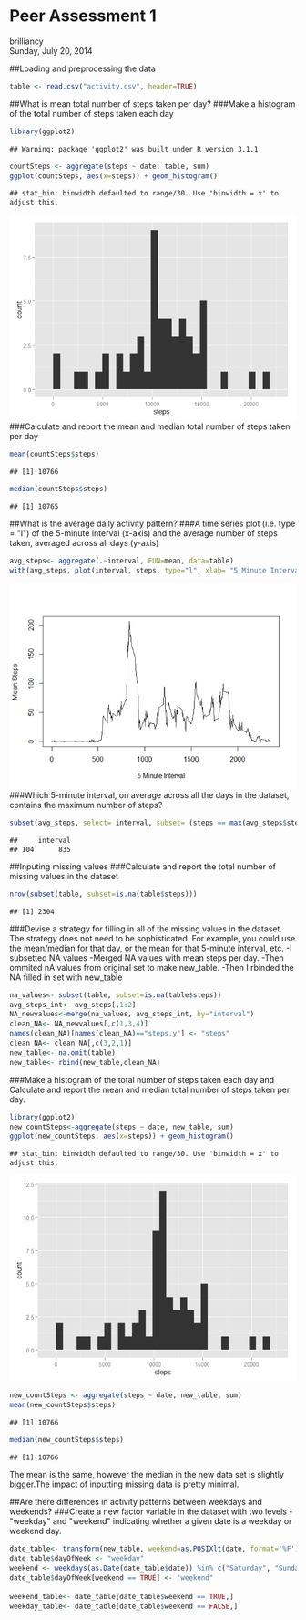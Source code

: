 # Peer Assessment 1
brilliancy  
Sunday, July 20, 2014  

##Loading and preprocessing the data

```r
table <- read.csv("activity.csv", header=TRUE)
```
##What is mean total number of steps taken per day?
###Make a histogram of the total number of steps taken each day

```r
library(ggplot2)
```

```
## Warning: package 'ggplot2' was built under R version 3.1.1
```

```r
countSteps <- aggregate(steps ~ date, table, sum)  
ggplot(countSteps, aes(x=steps)) + geom_histogram()
```

```
## stat_bin: binwidth defaulted to range/30. Use 'binwidth = x' to adjust this.
```

![plot of chunk unnamed-chunk-2](./PA1_template_files/figure-html/unnamed-chunk-2.png) 
###Calculate and report the mean and median total number of steps taken per day

```r
mean(countSteps$steps)
```

```
## [1] 10766
```

```r
median(countSteps$steps)
```

```
## [1] 10765
```
##What is the average daily activity pattern?
###A time series plot (i.e. type = "l") of the 5-minute interval (x-axis) and the average number of steps taken, averaged across all days (y-axis)

```r
avg_steps<- aggregate(.~interval, FUN=mean, data=table)
with(avg_steps, plot(interval, steps, type="l", xlab= "5 Minute Interval", ylab="Mean Steps"))
```

![plot of chunk unnamed-chunk-4](./PA1_template_files/figure-html/unnamed-chunk-4.png) 
###Which 5-minute interval, on average across all the days in the dataset, contains the maximum number of steps?

```r
subset(avg_steps, select= interval, subset= (steps == max(avg_steps$steps)) )
```

```
##     interval
## 104      835
```

##Inputing missing values
###Calculate and report the total number of missing values in the dataset 

```r
nrow(subset(table, subset=is.na(table$steps)))
```

```
## [1] 2304
```
###Devise a strategy for filling in all of the missing values in the dataset. The strategy does not need to be sophisticated. For example, you could use the mean/median for that day, or the mean for that 5-minute interval, etc.
-I subsetted NA values
-Merged NA values with mean steps per day.
-Then ommited nA values from original set to make new_table. 
-Then I rbinded the NA filled in set with new_table

```r
na_values<- subset(table, subset=is.na(table$steps))
avg_steps_int<- avg_steps[,1:2]
NA_newvalues<-merge(na_values, avg_steps_int, by="interval")
clean_NA<- NA_newvalues[,c(1,3,4)]
names(clean_NA)[names(clean_NA)=="steps.y"] <- "steps"
clean_NA<- clean_NA[,c(3,2,1)]
new_table<- na.omit(table)
new_table<- rbind(new_table,clean_NA)
```
###Make a histogram of the total number of steps taken each day and Calculate and report the mean and median total number of steps taken per day.

```r
library(ggplot2)
new_countSteps<-aggregate(steps ~ date, new_table, sum)  
ggplot(new_countSteps, aes(x=steps)) + geom_histogram()
```

```
## stat_bin: binwidth defaulted to range/30. Use 'binwidth = x' to adjust this.
```

![plot of chunk unnamed-chunk-8](./PA1_template_files/figure-html/unnamed-chunk-8.png) 

```r
new_countSteps <- aggregate(steps ~ date, new_table, sum)  
mean(new_countSteps$steps)
```

```
## [1] 10766
```

```r
median(new_countSteps$steps)
```

```
## [1] 10766
```
The mean is the same, however the median in the new data set is slightly bigger.The impact of inputting missing data is pretty minimal. 

##Are there differences in activity patterns between weekdays and weekends?
###Create a new factor variable in the dataset with two levels - "weekday" and "weekend" indicating whether a given date is a weekday or weekend day.

```r
date_table<- transform(new_table, weekend=as.POSIXlt(date, format='%F')$wday %in% c(0, 6))
date_table$dayOfWeek <- "weekday"
weekend <- weekdays(as.Date(date_table$date)) %in% c("Saturday", "Sunday")
date_table$dayOfWeek[weekend == TRUE] <- "weekend"

weekend_table<- date_table[date_table$weekend == TRUE,]
weekday_table<- date_table[date_table$weekend == FALSE,]
```


